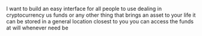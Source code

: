 I want to build an easy interface for all people to use dealing in cryptocurrency us funds or any other thing that brings an asset to your life it can be stored in a general location closest to you you can access the funds at will whenever need be
